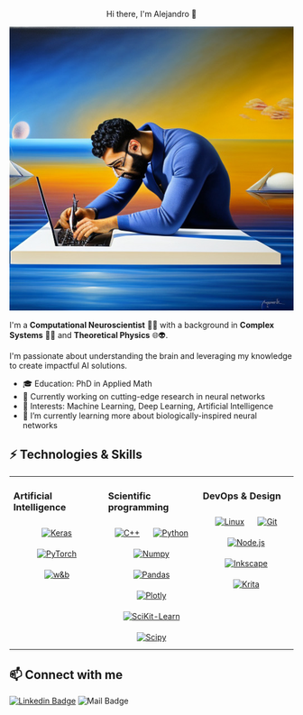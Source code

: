 <p align="center">
  Hi there, I'm Alejandro 👋
</p>

<p align="center">
  <img src="CoverImage.jpeg"/>
</p>

I'm a **Computational Neuroscientist** 🤖🧠 with a background in **Complex Systems** 👾➰ and **Theoretical Physics** 🌐👽. 

I'm passionate about understanding the brain and leveraging my knowledge to create impactful AI solutions.

- 🎓 Education: PhD in Applied Math
- 💼 Currently working on cutting-edge research in neural networks
- 🧠 Interests: Machine Learning, Deep Learning, Artificial Intelligence
- 🌱 I’m currently learning more about biologically-inspired neural networks

## ⚡ Technologies & Skills

<table><tr><td valign="top" width="33%">

### Artificial Intelligence  
<div align="center">  
<a href="https://reactjs.org/" target="_blank"><img style="margin: 10px" src="https://img.shields.io/badge/Keras-FF0000?style=plastic&logo=keras&logoColor=white" alt="Keras" height="20" /></a>  
<a href="https://getbootstrap.com/docs/3.4/javascript/" target="_blank"><img style="margin: 10px" src="https://img.shields.io/badge/PyTorch-EE4C2C?style=plastic&logo=pytorch&logoColor=white" alt="PyTorch" height="20" /></a>  
<a href="https://www.w3schools.com/css/" target="_blank"><img style="margin: 10px" src="https://img.shields.io/badge/Weights_&_Biases-FFBE00?style=plastic&logo=WeightsAndBiases&logoColor=white" alt="w&b" height="20" /></a>  
</td><td valign="top" width="33%">


### Scientific programming
<div align="center">  
<a href="https://www.cplusplus.com/" target="_blank"><img style="margin: 10px" src="https://profilinator.rishav.dev/skills-assets/cplusplus-original.svg" alt="C++" height="20" /></a>  
<a href="https://www.python.org/" target="_blank"><img style="margin: 10px" src="https://profilinator.rishav.dev/skills-assets/python-original.svg" alt="Python" height="20" /></a>
<a href="https://www.python.org/" target="_blank"><img style="margin: 10px" src="https://img.shields.io/badge/Numpy-777BB4?style=plastic&logo=numpy&logoColor=white" alt="Numpy" height="20" /></a>
<a href="https://www.python.org/" target="_blank"><img style="margin: 10px" src="https://img.shields.io/badge/Pandas-2C2D72?style=plastic&logo=pandas&logoColor=white" alt="Pandas" height="20" /></a>
<a href="https://www.python.org/" target="_blank"><img style="margin: 10px" src="https://img.shields.io/badge/Plotly-239120?style=plastic&logo=plotly&logoColor=white" alt="Plotly" height="20" /></a>
<a href="https://www.python.org/" target="_blank"><img style="margin: 10px" src="https://img.shields.io/badge/scikit_learn-F7931E?style=plastic&logo=scikit-learn&logoColor=white" alt="SciKit-Learn" height="20" /></a>
<a href="https://www.python.org/" target="_blank"><img style="margin: 10px" src="https://img.shields.io/badge/SciPy-654FF0?style=plastic&logo=SciPy&logoColor=white" alt="Scipy" height="20" /></a> 
</div>
</td><td valign="top" width="33%">


### DevOps & Design
<div align="center">  
<a href="https://www.linux.org/" target="_blank"><img style="margin: 10px" src="https://profilinator.rishav.dev/skills-assets/linux-original.svg" alt="Linux" height="20" /></a>  
<a href="https://github.com/" target="_blank"><img style="margin: 10px" src="https://img.shields.io/badge/GIT-E44C30?style=plastic&logo=git&logoColor=white" alt="Git" height="20" /></a>
<a href="https://nodejs.org/" target="_blank"><img style="margin: 10px" src="https://img.shields.io/badge/Node.js-339933?style=plastic&logo=nodedotjs&logoColor=white" alt="Node.js" height="20" /></a>  
<a href="https://github.com/" target="_blank"><img style="margin: 10px" src="https://img.shields.io/badge/Inkscape-000000?style=plastic&logo=Inkscape&logoColor=white" alt="Inkscape" height="20" /></a>
<a href="https://nodejs.org/" target="_blank"><img style="margin: 10px" src="https://img.shields.io/badge/Krita-203759?style=plastic&logo=krita&logoColor=EEF37B" alt="Krita" height="20" /></a>  
  
</td></tr></table>  

## 📫 Connect with me
[![Linkedin Badge](https://img.shields.io/badge/LinkedIn-blue?logo=linkedin&logoColor=white&style=plastic)](https://www.linkedin.com/in/alejandro-tlaie/) 
![Mail Badge](https://img.shields.io/badge/Gmail-D14836?style=plastic&logo=gmail&logoColor=white)<a href="mailto:atboria@gmail.com"> </a>
